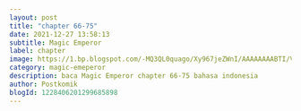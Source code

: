 ```yaml
---
layout: post 
title: "chapter 66-75"
date: 2021-12-27 13:58:13
subtitle: Magic Emperor
label: chapter
image: https://1.bp.blogspot.com/-MQ3QL0quago/Xy967jeZWnI/AAAAAAAABTI/Vs7D101CCXkJybMV_vJrx0tvbEoegHaYACLcBGAsYHQ/s72-c/Magic-Emperor.jpg
category: magic-emeperor
description: baca Magic Emperor chapter 66-75 bahasa indonesia 
author: Postkomik
blogId: 1228406201299685898
---
```

